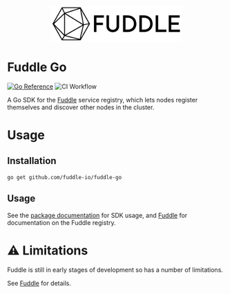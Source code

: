 <p align="center">
  <img src='assets/images/logo.png?raw=true' width='60%'>
</p>


# Fuddle Go
[![Go Reference](https://pkg.go.dev/badge/github.com/fuddle-io/fuddle-go.svg)](https://pkg.go.dev/github.com/fuddle-io/fuddle-go)
![CI Workflow](https://github.com/fuddle-io/fuddle-go/actions/workflows/main.yaml/badge.svg)

A Go SDK for the [Fuddle](https://github.com/fuddle-io/fuddle) service registry,
which lets nodes register themselves and discover other nodes in the cluster.

# Usage

## Installation
```
go get github.com/fuddle-io/fuddle-go
```

## Usage
See the [package documentation](https://pkg.go.dev/github.com/fuddle-io/fuddle-go)
for SDK usage, and [Fuddle](https://github.com/fuddle-io/fuddle) for
documentation on the Fuddle registry.

# :warning: Limitations
Fuddle is still in early stages of development so has a number of limitations.

See [Fuddle](https://github.com/fuddle-io/fuddle) for details.
